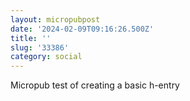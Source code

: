 ```yaml
---
layout: micropubpost
date: '2024-02-09T09:16:26.500Z'
title: ''
slug: '33386'
category: social
---
```

Micropub test of creating a basic h-entry
